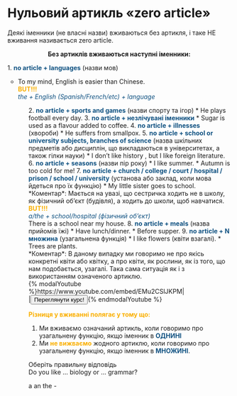# Нульовий артикль «zero article»

Деякi iменники (не власнi назви) вживаються без артикля, i таке НЕ вживання називається zero article.

<p align="center"><b>Без артиклiв вживаються наступнi iменники:</b></p>
1. <font color="#0F5181"><b>no article + languages</b></font> (назви мов)
<ul type="circle">
 <li> To my mind, English is easier than Chinese.<br>
  <font color="#FAAF00"><b>BUT!!!</b></font><br>
  <font color="#0F5181"><i>the + English (Spanish/French/etc) + language</i></font></li>
<ul>
2. <font color="#0F5181"><b>no article + sports and games</b></font> (назви спорту та iгор)
 * He plays football every day.
3. <font color="#0F5181"><b>no article + незлiчуванi iменники</b></font>
 * Sugar is used as a flavour added to coffee.
4. <font color="#0F5181"><b>no article + illnesses</b></font> (хвороби)
 * He suffers from smallpox.
5. <font color="#0F5181"><b>no article + school or university subjects, branches of science</b></font> (назва шкiльних предметiв або дисциплiн, що викладаються в унiверситетах, а також гiлки науки)
 * I don’t like history , but I like foreign literature.
6. <font color="#0F5181"><b>no article + seasons</b></font> (назви пiр року)
 * I like summer.
 * Autumn is too cold for me!
7. <font color="#0F5181"><b>no article + church / college / court / hospital / prison / school / university</b></font> (установа або заклад, коли мова йдеться про їх функцiю)
 * My little sister goes to school.<br>
 *Коментар*: Мається на увазi, що сестричка ходить не в школу, як фiзичний об’єкт (будiвля), а ходить до школи, щоб
навчатися.<br>
<font color="#FAAF00"><b>BUT!!!</b></font><br>
 <font color="#0F5181"><i>a/the + school/hospital (фiзичний об’єкт)</i></font><br>
There is a school near my house.
8. <font color="#0F5181"><b>no article + meals</b></font> (назва прийомiв їжi)
 * Have lunch/dinner.
 * Before supper.
9. <font color="#0F5181"><b>no article + N множина</b></font> (узагальнена функцiя)
 * I like flowers (квiти взагалi).
 * Trees are plants.<br>
 *Коментар*: В даному випадку ми говоримо не про якiсь конкретнi квiти або квiтку, а про квiти, як рослини, як iз того, що нам подобається, узагалi. Така сама ситуацiя як i з використанням означеного артиклю.

<div>
{% modalYoutube %}https://www.youtube.com/embed/EMu2CSlJKPM|
<div class="popup" style="background-image: url('https://cdn.rawgit.com/chudaol/ed-era-book-english/master/picsforvid/nul_art.png');">
  <div id="youtube-logo">
  </div>
</div>
|<a href="https://study.ed-era.com/courses/EdEra/E101/e101/about"><button class="but">Переглянути курс!</button></a>{% endmodalYoutube %}
</div>

<font color="#FAAF00">**Рiзниця у вживаннi полягає у тому що:**</font>
 1. Ми вживаємо означаний артикль, коли говоримо про
узагальнену функцiю, якщо iменник в <font color="#0F5181">**ОДНИНI**</font>
 2. Ми <font color="#FAAF00">**не вижваємо**</font> жодного артиклю, коли говоримо про
узагальнену функцiю, якщо iменник в <font color="#0F5181">**МНОЖИНI**</font>.


<quiz name="Запитання" correctLabel="correct" incorrectLabel="incorrect" checkLabel="check">
 <question text="">
 <p>Оберіть правильну відповідь<br>Do you like  ... biology or ... grammar?</p>
 <answer>a</answer>
 <answer>an</answer>
 <answer>the</answer>
 <answer correct>-</answer>
 </question>
</quiz>